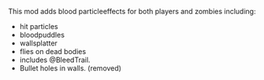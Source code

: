 This mod adds blood particleeffects for both players and zombies including:

- hit particles
- bloodpuddles
- wallsplatter
- flies on dead bodies
- includes @BleedTrail.
- Bullet holes in walls. (removed)
